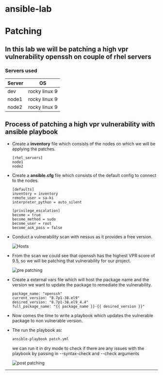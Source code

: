 # ansible-lab

# Patching

## In this lab we will be patching a high vpr vulnerability openssh on couple of rhel servers

### Servers used


| Server | OS            |
| :------- | --------------- |
| dev    | rocky linux 9 |
| node1  | rocky linux 9 |
| node2  | rocky linux 9 |

## Process of patching a high vpr vulnerability with ansible playbook

* Create a **inventory** file which consists of the nodes on which we will be applying the patches.

  ```
  [rhel_servers]
  node1
  node2

  ```
* Create a **ansible.cfg** file which consists of the default config to connect to the nodes.

  ```
  [defaults]
  inventory = inventory
  remote_user = sa-ki
  interpreter_python = auto_silent

  [privilege_escalation]
  become = true
  become_method = sudo
  become_user = root
  become_ask_pass = false
  ```
* Conduct a vulnerability scan with nessus as it provides a free version.

  ![Hosts](/home/sa-ki/ansible-lab/patching/hosts.png)
* From the scan we could see that openssh has the highest VPR score of 9.5, so we will be patching that vulnerability for our project.

  ![pre patching](/home/sa-ki/ansible-lab/patching/pre-patching.png)
* Create a external vars file which will host the package name and the version we want to update the package to remediate the vulnerability.

  ```
  package_name: "openssh"
  current_version: "8.7p1-38.el9"
  desired_version: "8.7p1-38.el9_4.4"
  full_package_name: "{{ package_name }}-{{ desired_version }}"
  ```
* Now comes the time to write a playbook which updates the vulnerable package to non vulnerable version.
* The run the playbook as:

  ```bash
  ansible-playbook patch.yml
  ```

  we can run it in dry mode to check if there are any issues with the playbook by passing in --syntax-check and --check arguments

  ![post patching](/home/sa-ki/ansible-lab/patching/post-patching.png)

---
